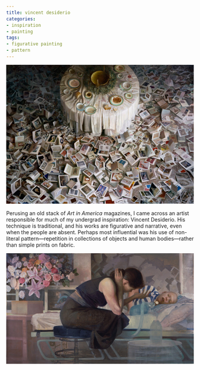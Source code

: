 ```yaml
---
title: vincent desiderio
categories:
- inspiration
- painting
tags:
- figurative painting
- pattern
---
```


![](11/vincentDesiderio_01.png)

Perusing an old stack of _Art in America_ magazines, I came across an artist responsible for much of my undergrad inspiration: Vincent Desiderio. His technique is traditional, and his works are figurative and narrative, even when the people are absent. Perhaps most influential was his use of non-literal pattern—repetition in collections of objects and human bodies—rather than simple prints on fabric.

![](11/vincentDesiderio_02.png)



